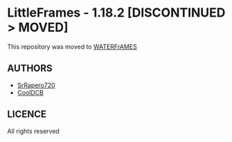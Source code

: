 # LittleFrames - 1.18.2 [DISCONTINUED > MOVED]
This repository was moved to [WATERFrAMES](https://github.com/SrRapero720/WATERFrAMES)

## AUTHORS
- [SrRapero720](https://github.com/SrRapero720)
- [CoolDCB](https://github.com/CoolDCB)

## LICENCE
All rights reserved
